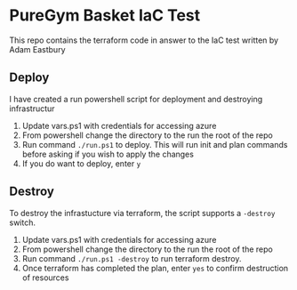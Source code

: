 # PureGym Basket IaC Test

This repo contains the terraform code in answer to the IaC test written by Adam Eastbury

## Deploy

I have created a run powershell script for deployment and destroying infrastructur

1. Update vars.ps1 with credentials for accessing azure
2. From powershell change the directory to the run the root of the repo
3. Run command `./run.ps1` to deploy. This will run init and plan commands before asking if you wish to apply the changes
4. If you do want to deploy, enter `y`

## Destroy

To destroy the infrastucture via terraform, the script supports a `-destroy` switch.

1. Update vars.ps1 with credentials for accessing azure
2. From powershell change the directory to the run the root of the repo
3. Run command `./run.ps1 -destroy` to run terraform destroy.
4. Once terraform has completed the plan, enter `yes` to confirm destruction of resources

